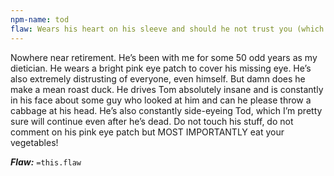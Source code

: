 ```yaml
---
npm-name: tod
flaw: Wears his heart on his sleeve and should he not trust you (which just accept that he won’t and move on, it’s so much easier) he will loudly scream while waving a knife around and stare you down with his one eye.
---
```


Nowhere near retirement. He’s been with me for some 50 odd years as my dietician. He wears a bright pink eye patch to cover his missing eye. He’s also extremely distrusting of everyone, even himself. But damn does he make a mean roast duck. He drives Tom absolutely insane and is constantly in his face about some guy who looked at him and can he please throw a cabbage at his head. He’s also constantly side-eyeing Tod, which I’m pretty sure will continue even after he’s dead. Do not touch his stuff, do not comment on his pink eye patch but MOST IMPORTANTLY eat your vegetables!

***Flaw:*** `=this.flaw`